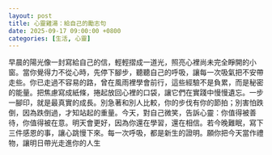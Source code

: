 ```yaml
---
layout: post
title: 心靈雞湯：給自己的勵志句
date: 2025-09-17 09:00:00 +0800
categories: [生活, 心靈]
---
```


早晨的陽光像一封寫給自己的信，輕輕摺成一道光，照亮心裡尚未完全睜開的小窗。當你覺得力不從心時，先停下腳步，聽聽自己的呼吸，讓每一次吸氣把不安帶走些。你已走過不容易的路，曾在風雨裡學會前行，這些經驗不是負累，而是秘密的能量。把焦慮寫成紙條，捲起放回心裡的口袋，讓它們在實踐中慢慢遺忘。一步一腳印，就是最真實的成長。別急著和別人比較，你的步伐有你的節拍；別害怕跌倒，因為跌倒過，才知站起的重量。今天，對自己微笑，告訴心靈：你值得被善待，你值得被在意。明天會更好，因為你還在學習，還在相信。若今晚難眠，寫下三件感恩的事，讓心跳慢下來。每一次呼吸，都是新生的證明。願你把今天當作禮物，讓明日帶光走進你的人生